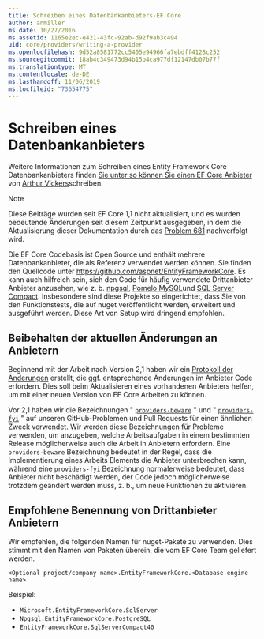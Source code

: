 ```yaml
---
title: Schreiben eines Datenbankanbieters-EF Core
author: anmiller
ms.date: 10/27/2016
ms.assetid: 1165e2ec-e421-43fc-92ab-d92f9ab3c494
uid: core/providers/writing-a-provider
ms.openlocfilehash: 9d52a8581772cc5405e94966fa7ebdff4128c252
ms.sourcegitcommit: 18ab4c349473d94b15b4ca977df12147db07b77f
ms.translationtype: MT
ms.contentlocale: de-DE
ms.lasthandoff: 11/06/2019
ms.locfileid: "73654775"
---
```

# <a name="writing-a-database-provider"></a>Schreiben eines Datenbankanbieters

Weitere Informationen zum Schreiben eines Entity Framework Core Datenbankanbieters finden [Sie unter so können Sie einen EF Core Anbieter](https://blog.oneunicorn.com/2016/11/11/so-you-want-to-write-an-ef-core-provider/) von [Arthur Vickers](https://github.com/ajcvickers)schreiben.

> [!NOTE]
> Diese Beiträge wurden seit EF Core 1,1 nicht aktualisiert, und es wurden bedeutende Änderungen seit diesem Zeitpunkt ausgegeben, in dem die Aktualisierung dieser Dokumentation durch das [Problem 681](https://github.com/aspnet/EntityFramework.Docs/issues/681) nachverfolgt wird.

Die EF Core Codebasis ist Open Source und enthält mehrere Datenbankanbieter, die als Referenz verwendet werden können. Sie finden den Quellcode unter <https://github.com/aspnet/EntityFrameworkCore>. Es kann auch hilfreich sein, sich den Code für häufig verwendete Drittanbieter Anbieter anzusehen, wie z. b. [npgsql](https://github.com/npgsql/Npgsql.EntityFrameworkCore.PostgreSQL), [Pomelo MySQL](https://github.com/PomeloFoundation/Pomelo.EntityFrameworkCore.MySql)und [SQL Server Compact](https://github.com/ErikEJ/EntityFramework.SqlServerCompact). Insbesondere sind diese Projekte so eingerichtet, dass Sie von den Funktionstests, die auf nuget veröffentlicht werden, erweitert und ausgeführt werden. Diese Art von Setup wird dringend empfohlen.

## <a name="keeping-up-to-date-with-provider-changes"></a>Beibehalten der aktuellen Änderungen an Anbietern

Beginnend mit der Arbeit nach Version 2,1 haben wir ein [Protokoll der Änderungen](provider-log.md) erstellt, die ggf. entsprechende Änderungen im Anbieter Code erfordern. Dies soll beim Aktualisieren eines vorhandenen Anbieters helfen, um mit einer neuen Version von EF Core Arbeiten zu können.

Vor 2,1 haben wir die Bezeichnungen " [`providers-beware`](https://github.com/aspnet/EntityFrameworkCore/labels/providers-beware) " und " [`providers-fyi`](https://github.com/aspnet/EntityFrameworkCore/labels/providers-fyi) " auf unseren GitHub-Problemen und Pull Requests für einen ähnlichen Zweck verwendet. Wir werden diese Bezeichnungen für Probleme verwenden, um anzugeben, welche Arbeitsaufgaben in einem bestimmten Release möglicherweise auch die Arbeit in Anbietern erfordern. Eine `providers-beware` Bezeichnung bedeutet in der Regel, dass die Implementierung eines Arbeits Elements die Anbieter unterbrechen kann, während eine `providers-fyi` Bezeichnung normalerweise bedeutet, dass Anbieter nicht beschädigt werden, der Code jedoch möglicherweise trotzdem geändert werden muss, z. b., um neue Funktionen zu aktivieren.

## <a name="suggested-naming-of-third-party-providers"></a>Empfohlene Benennung von Drittanbieter Anbietern

Wir empfehlen, die folgenden Namen für nuget-Pakete zu verwenden. Dies stimmt mit den Namen von Paketen überein, die vom EF Core Team geliefert werden.

`<Optional project/company name>.EntityFrameworkCore.<Database engine name>`

Beispiel:

* `Microsoft.EntityFrameworkCore.SqlServer`
* `Npgsql.EntityFrameworkCore.PostgreSQL`
* `EntityFrameworkCore.SqlServerCompact40`
